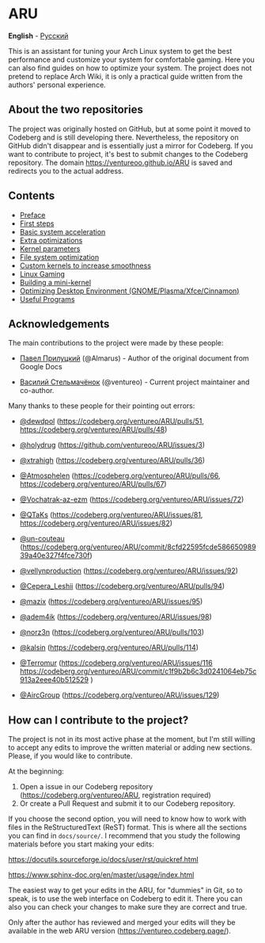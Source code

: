 # ARU


**English** - [Русский][ru]

This is an assistant for tuning your Arch Linux system to get the best
performance and customize your system for comfortable gaming.  Here you can
also find guides on how to optimize your system.  The project does not pretend
to replace Arch Wiki, it is only a practical guide written from the authors'
personal experience.

## About the two repositories

The project was originally hosted on GitHub, but at some point it moved to Codeberg and is
still developing there. Nevertheless, the repository on GitHub didn't disappear and
is essentially just a mirror for Codeberg. If you want to contribute to
project, it's best to submit changes to the Codeberg repository. The domain
https://ventureoo.github.io/ARU is saved and redirects you to the actual address.

## Contents

- [Preface](https://ventureo.codeberg.page/source/preface.html)
- [First steps](https://ventureo.codeberg.page/source/first-steps.html)
- [Basic system acceleration](https://ventureo.codeberg.page/source/generic-system-acceleration.html)
- [Extra optimizations](https://ventureo.codeberg.page/source/extra-optimizations.html)
- [Kernel parameters](https://ventureo.codeberg.page/source/kernel-parameters.html)
- [File system optimization](https://ventureo.codeberg.page/source/file-systems.html)
- [Custom kernels to increase smoothness](https://ventureo.codeberg.page/source/custom-kernels.html)
- [Linux Gaming](https://ventureo.codeberg.page/source/linux-gaming.html)
- [Building a mini-kernel](https://ventureo.codeberg.page/source/mini-kernel.html)
- [Optimizing Desktop Environment (GNOME/Plasma/Xfce/Cinnamon)](https://ventureo.codeberg.page/source/de-optimizations.html)
- [Useful Programs](https://ventureo.codeberg.page/source/useful-programs.html)

## Acknowledgements

The main contributions to the project were made by these people:

- [Павел Прилуцкий](https://vk.com/ustavchiy) (@Almarus) - Author of the original document from Google Docs

- [Василий Стельмачёнок](https://vk.com/ventureo) (@ventureo) - Current project maintainer and co-author.

Many thanks to these people for their pointing out errors:
 
- [@dewdpol](https://github.com/dewdpol) (https://codeberg.org/ventureo/ARU/pulls/51, https://codeberg.org/ventureo/ARU/pulls/48)

- [@holydrug](https://github.com/holydrug) (https://github.com/ventureoo/ARU/issues/3)

- [@xtrahigh](https://github.com/xtrahigh) (https://codeberg.org/ventureo/ARU/pulls/36)

- [@Atmosphelen](https://github.com/Atmosphelen) (https://codeberg.org/ventureo/ARU/pulls/66, https://codeberg.org/ventureo/ARU/pulls/67)

- [@Vochatrak-az-ezm](https://github.com/Vochatrak-az-ezm) (https://codeberg.org/ventureo/ARU/issues/72)

- [@QTaKs](https://codeberg.org/QTaKs) (https://codeberg.org/ventureo/ARU/issues/81, https://codeberg.org/ventureo/ARU/issues/82)

- [@un-couteau](https://vk.com/kukuruz2222) (https://codeberg.org/ventureo/ARU/commit/8cfd22595fcde58665098939a40e327f4fce730f)

- [@vellynproduction](https://codeberg.org/vellynproduction) (https://codeberg.org/ventureo/ARU/issues/92)

- [@Cepera_Leshii](https://codeberg.org/Cepera_Leshii) (https://codeberg.org/ventureo/ARU/pulls/94)

- [@mazix](https://codeberg.org/mazix) (https://codeberg.org/ventureo/ARU/issues/95)

- [@adem4ik](https://codeberg.org/adem4ik) (https://codeberg.org/ventureo/ARU/issues/98)

- [@norz3n](https://codeberg.org/norz3n) (https://codeberg.org/ventureo/ARU/pulls/103)

- [@kalsin](https://codeberg.org/kalsin) (https://codeberg.org/ventureo/ARU/pulls/114)

- [@Terromur](https://codeberg.org/terromur) (https://codeberg.org/ventureo/ARU/issues/116 https://codeberg.org/ventureo/ARU/commit/c1f9b2b6c3d0241064eb75c913a2eee40b512529 )

- [@AircGroup](https://codeberg.org/AircGroup) (https://codeberg.org/ventureo/ARU/issues/129)


## How can I contribute to the project?

The project is not in its most active phase at the moment, but I'm still
willing to accept any edits to improve the written material or
adding new sections. Please, if you would like to contribute.

At the beginning:

1) Open a issue in our Codeberg repository (https://codeberg.org/ventureo/ARU, registration required)
2) Or create a Pull Request and submit it to our Codeberg repository.

If you choose the second option, you will need to know how to work with files
in the ReStructuredText (ReST) format. This is where all the sections you can
find in ``docs/source/``. I recommend that you study the following materials
before you start making your edits:

https://docutils.sourceforge.io/docs/user/rst/quickref.html

https://www.sphinx-doc.org/en/master/usage/index.html

The easiest way to get your edits in the ARU, for "dummies" in Git, so to speak,
is to use the web interface on Codeberg to edit it. There you can also
you can check your changes to make sure they are correct and true.

Only after the author has reviewed and merged your edits will they be available in the web
ARU version (https://ventureo.codeberg.page/). 

[ru]: README.ru.md
